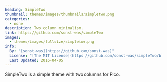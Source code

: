 ```yaml
---
heading: SimpleTwo
thumbnail: themes/images/thumbnails/simpletwo.png
categories:
  - none
description: Two column minimalism.
link: https://github.com/sonst-was/simpleTwo
images:
  - themes/images/fullsize/simpletwo.png
info:
  By: "[sonst-was](https://github.com/sonst-was)"
  License: "[The MIT License](https://github.com/sonst-was/simpleTwo/blob/master/LICENSE)"
  Last Updated: 2016-04-05
---
```


SimpleTwo is a simple theme with two columns for Pico.

